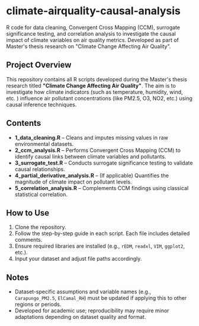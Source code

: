 # climate-airquality-causal-analysis
R code for data cleaning, Convergent Cross Mapping (CCM), surrogate significance testing, and correlation analysis to investigate the causal impact of climate variables on air quality metrics. Developed as part of Master's thesis research on "Climate Change Affecting Air Quality".

## Project Overview

This repository contains all R scripts developed during the Master's thesis research titled **"Climate Change Affecting Air Quality"**. The aim is to investigate how climate indicators (such as temperature, humidity, wind, etc. ) influence air pollutant concentrations (like PM2.5, O3, NO2, etc.) using causal inference techniques.

## Contents

- **1_data_cleaning.R** – Cleans and imputes missing values in raw environmental datasets.
- **2_ccm_analysis.R** – Performs Convergent Cross Mapping (CCM) to identify causal links between climate variables and pollutants.
- **3_surrogate_test.R** – Conducts surrogate significance testing to validate causal relationships.
- **4_partial_derivative_analysis.R** – (If applicable) Quantifies the magnitude of climate impact on pollutant levels.
- **5_correlation_analysis.R** – Complements CCM findings using classical statistical correlation.

## How to Use

1. Clone the repository.
2. Follow the step-by-step guide in each script. Each file includes detailed comments.
3. Ensure required libraries are installed (e.g., `rEDM`, `readxl`, `VIM`, `ggplot2`, etc.).
4. Input your dataset and adjust file paths accordingly.

## Notes

- Dataset-specific assumptions and variable names (e.g., `Carapungo_PM2.5`, `ElCamal_RH`) must be updated if applying this to other regions or periods.
- Developed for academic use; reproducibility may require minor adaptations depending on dataset quality and format.

